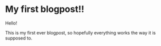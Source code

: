 # My first blogpost!!

Hello!

This is my first ever blogpost, so hopefully everything works the way it is supposed to. 



